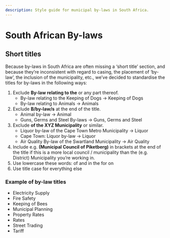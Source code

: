 ```yaml
---
description: Style guide for municipal by-laws in South Africa.
---
```


# South African By-laws

## Short titles

Because by-laws in South Africa are often missing a ‘short title’ section, and because they’re inconsistent with regard to casing, the placement of ‘by-law’, the inclusion of the municipality, etc., we’ve decided to standardise the titles for by-laws in the following ways:

1. Exclude **By-law relating to the** or any part thereof.
   * By-law relating to the Keeping of Dogs → Keeping of Dogs
   * By-law relating to Animals → Animals
2. Exclude **B/by-law/s** at the end of the title.
   * Animal by-law → Animal
   * Guns, Germs and Steel By-laws → Guns, Germs and Steel
3. Exclude **of the XYZ Municipality** or similar.
   * Liquor by-law of the Cape Town Metro Municipality → Liquor
   * Cape Town: Liquor by-law  → Liquor
   * Air Quality By-law of the Swartland Municipality → Air Quality
4. Include e.g. **\(Municipal Council of Piketberg\)** in brackets at the end of the title if this is a more local council / municipality than the \(e.g. District\) Municipality you’re working in.
5. Use lowercase these words: of and in the for on
6. Use title case for everything else

### **Example of by-law titles**

* Electricity Supply
* Fire Safety
* Keeping of Bees
* Municipal Planning
* Property Rates
* Rates
* Street Trading
* Tariff

